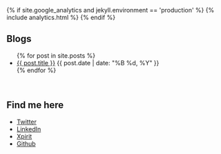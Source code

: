 <head>
{% if site.google_analytics and jekyll.environment == 'production' %}
{% include analytics.html %}
{% endif %}
</head>

## Blogs
<ul class="no-bullets">
  {% for post in site.posts %}
    <li>
      <a href="{{ post.url }}">{{ post.title }}</a> {{ post.date | date: "%B %d, %Y" }}
    </li>
  {% endfor %}
</ul>
<br>

## Find me here

- [Twitter](https://twitter.com/RikGroenewoud)
- [LinkedIn](https://www.linkedin.com/in/rikgroenewoud/)
- [Xpirit](https://xpirit.com/team/rik-groenewoud/)
- [Github](https://github.com/RikGr)
